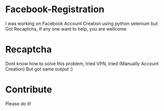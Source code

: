 # Facebook-Registration
I was working on Facebook Account Creation using python selenium but Got Recaptcha, If any one want to help, you are wellcome

# Recaptcha
Dont know how to solve this problem, tried VPN, tried (Manually Account Creation) But got same output :)

# Contribute
Please do it!
